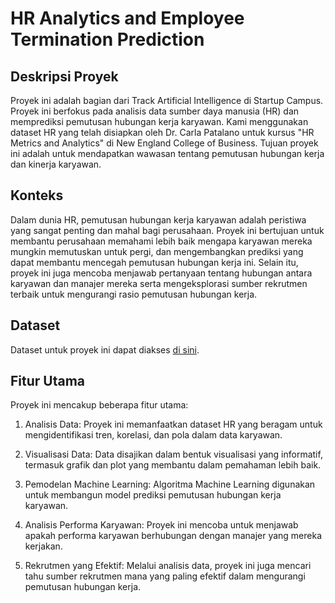 # HR Analytics and Employee Termination Prediction

## Deskripsi Proyek

Proyek ini adalah bagian dari Track Artificial Intelligence di Startup Campus. Proyek ini berfokus pada analisis data sumber daya manusia (HR) dan memprediksi pemutusan hubungan kerja karyawan. Kami menggunakan dataset HR yang telah disiapkan oleh Dr. Carla Patalano untuk kursus "HR Metrics and Analytics" di New England College of Business. Tujuan proyek ini adalah untuk mendapatkan wawasan tentang pemutusan hubungan kerja dan kinerja karyawan.

## Konteks
Dalam dunia HR, pemutusan hubungan kerja karyawan adalah peristiwa yang sangat penting dan mahal bagi perusahaan. Proyek ini bertujuan untuk membantu perusahaan memahami lebih baik mengapa karyawan mereka mungkin memutuskan untuk pergi, dan mengembangkan prediksi yang dapat membantu mencegah pemutusan hubungan kerja ini. Selain itu, proyek ini juga mencoba menjawab pertanyaan tentang hubungan antara karyawan dan manajer mereka serta mengeksplorasi sumber rekrutmen terbaik untuk mengurangi rasio pemutusan hubungan kerja.

## Dataset

Dataset untuk proyek ini dapat diakses [di sini](https://raw.githubusercontent.com/Rietaros/kampus_merdeka/main/HRDataset_v14.csv).

## Fitur Utama
Proyek ini mencakup beberapa fitur utama:

1. Analisis Data: Proyek ini memanfaatkan dataset HR yang beragam untuk mengidentifikasi tren, korelasi, dan pola dalam data karyawan.

2. Visualisasi Data: Data disajikan dalam bentuk visualisasi yang informatif, termasuk grafik dan plot yang membantu dalam pemahaman lebih baik.

3. Pemodelan Machine Learning: Algoritma Machine Learning digunakan untuk membangun model prediksi pemutusan hubungan kerja karyawan.

4. Analisis Performa Karyawan: Proyek ini mencoba untuk menjawab apakah performa karyawan berhubungan dengan manajer yang mereka kerjakan.

5. Rekrutmen yang Efektif: Melalui analisis data, proyek ini juga mencari tahu sumber rekrutmen mana yang paling efektif dalam mengurangi pemutusan hubungan kerja.
